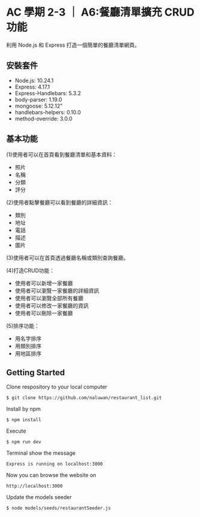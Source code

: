 # AC 學期 2-3 ｜ A6:餐廳清單擴充 CRUD 功能

利用 Node.js 和 Express 打造一個簡單的餐廳清單網頁。

## 安裝套件

- Node.js: 10.24.1
- Express: 4.17.1
- Express-Handlebars: 5.3.2
- body-parser: 1.19.0
- mongoose: 5.12.12"
- handlebars-helpers: 0.10.0
- method-override: 3.0.0

## 基本功能

(1)使用者可以在首頁看到餐廳清單和基本資料：

- 照片
- 名稱
- 分類
- 評分

(2)使用者點擊餐廳可以看到餐廳的詳細資訊：

- 類別
- 地址
- 電話
- 描述
- 圖片

(3)使用者可以在首頁透過餐廳名稱或類別查詢餐廳。

(4)打造CRUD功能：
- 使用者可以新增一家餐廳
- 使用者可以瀏覽一家餐廳的詳細資訊
- 使用者可以瀏覽全部所有餐廳
- 使用者可以修改一家餐廳的資訊
- 使用者可以刪除一家餐廳

(5)排序功能：
- 用名字排序
- 用類別排序
- 用地區排序

## Getting Started
Clone respository to your local computer
```
$ git clone https://github.com/naluwan/restaurant_list.git
```
Install by npm
```
$ npm install
```
Execute
```
$ npm run dev
```
Terminal show the message
```
Express is running on localhost:3000
```
Now you can browse the website on
```
http://localhost:3000
```
Update the models seeder
```
$ node models/seeds/restaurantSeeder.js
```
